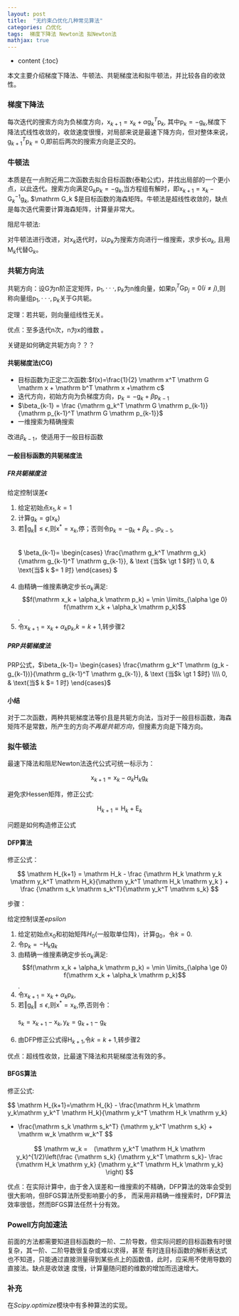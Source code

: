 ```yaml
---
layout: post
title:  "无约束凸优化几种常见算法"
categories: 凸优化 
tags:  梯度下降法 Newton法 拟Newton法
mathjax: true
---
```


* content
{:toc}

本文主要介绍梯度下降法、牛顿法、共轭梯度法和拟牛顿法，并比较各自的收敛性。





### 梯度下降法

每次迭代的搜索方向为负梯度方向，$\mathrm x_{k+1} = \mathrm x_k + \alpha \mathrm g_k^T \mathrm p_k$, 其中$\mathrm p_k = - \mathrm g_k$,梯度下降法式线性收敛的，收敛速度很慢，对局部来说是最速下降方向，但对整体来说，$\mathrm g_{k+1}^T \mathrm p_k = 0$,即前后两次的搜索方向是正交的。 

### 牛顿法

本质是在一点附近用二次函数去拟合目标函数(泰勒公式)，并找出局部的一个更小点，以此迭代。搜索方向满足$\mathrm G_k \mathrm p_k = - \mathrm g_k$,当方程组有解时，即$\mathrm x_{k+1} = \mathrm x_k - \mathrm G_k^{-1} \mathrm g_k$, $\mathrm G_k $是目标函数的海森矩阵。牛顿法是超线性收敛的，缺点是每次迭代需要计算海森矩阵，计算量非常大。

阻尼牛顿法:

对牛顿法进行改进，对$\mathrm x_k$迭代时，以$\mathrm p_k$为搜索方向进行一维搜索，求步长$\alpha_k$, 且用$\mathrm M_k$代替$\mathrm G_k$。

### 共轭方向法

共轭方向：设$\mathrm G$为n阶正定矩阵，$\mathrm p_1, \cdot \cdot \cdot , \mathrm p_k$为n维向量，如果$\mathrm p_i^T \mathrm G \mathrm p_j = 0(i \neq j )$,则称向量组$\mathrm p_1, \cdot \cdot \cdot , \mathrm p_k$关于$\mathrm G$共轭。 

定理：若共轭，则向量组线性无关。

优点：至多迭代n次，n为$\mathrm x$的维数 。

关键是如何确定共轭方向？？？

#### 共轭梯度法(CG)

* 目标函数为正定二次函数:$f(x)=\frac{1}{2} \mathrm x^T \mathrm G \mathrm x + \mathrm b^T \mathrm x +\mathrm c$
* 迭代方向，初始方向为负梯度方向，$\mathrm p_k = -\mathrm g_k + \beta \mathrm p_{k-1}$
* $\beta_{k-1} = \frac {\mathrm g_k^T \mathrm G \mathrm p_{k-1}}{\mathrm p_{k-1}^T \mathrm G \mathrm p_{k-1}}$
* 一维搜索为精确搜索

改进$\beta_{k-1}$，使适用于一般目标函数

#### 一般目标函数的共轭梯度法

##### FR共轭梯度法

给定控制误差$\epsilon$

1. 给定初始点$\mathrm x_1, k = 1$
2. 计算$\mathrm g_k = \mathrm g(\mathrm x_k)$
3. 若$\Vert \mathrm g_k \Vert \le \epsilon$,则$\mathrm x^* = \mathrm x_k$,停；否则令$\mathrm p_k=-\mathrm g_k +\beta_{k-1} \mathrm p_{k-1}$,	
<br><br>$
\beta_{k-1}= \begin{cases} \frac{\mathrm g_k^T \mathrm g_k}{\mathrm g_{k-1}^T \mathrm g_{k-1}}, & \text {当$k \gt 1 $时} \\\\ 0, & \text{当$ k $= 1 时} \end{cases}
$ <br><br>
4. 由精确一维搜素确定步长$\alpha_k$满足: $$f(\mathrm x_k + \alpha_k \mathrm p_k) = \min \limits_{\alpha \ge 0} f(\mathrm x_k + \alpha_k \mathrm p_k)$$.
5. 令$\mathrm x_{k+1} = \mathrm x_k + \alpha_k \mathrm p_k$,$k = k + 1$,转步骤2

##### PRP共轭梯度法

PRP公式，$\beta_{k-1}= \begin{cases} \frac{\mathrm g_k^T \mathrm (g_k - g_{k-1})}{\mathrm g_{k-1}^T \mathrm g_{k-1}}, & \text {当$k \gt 1 $时} \\\\ 0, & \text{当$ k $= 1 时} \end{cases}$

#### 小结

对于二次函数，两种共轭梯度法等价且是共轭方向法，当对于一般目标函数，海森矩阵不是常数，所产生的方向*不再是共轭方向*，但搜素方向是下降方向。

### 拟牛顿法

最速下降法和阻尼Newton法迭代公式可统一标示为：

$$
\mathrm x_{k+1} = \mathrm x_k - \alpha_k \mathrm H_k \mathrm g_k
$$  

避免求Hessen矩阵，修正公式:

$$
\mathrm H_{k+1} = \mathrm H_k + \mathrm E_k
$$

问题是如何构造修正公式

#### DFP算法

修正公式：

$$
\mathrm H_{k+1} = \mathrm H_k - \frac {\mathrm H_k \mathrm y_k \mathrm y_k^T \mathrm H_k}{\mathrm y_k^T \mathrm H_k \mathrm y_k } + \frac {\mathrm s_k \mathrm s_k^T}{\mathrm y_k^T \mathrm s_k}
$$

步骤：

给定控制误差$epsilon$

1. 给定初始点$\mathrm x_0$和初始矩阵$H_0$(一般取单位阵)，计算$\mathrm g_0$，令$k = 0$.
2. 令$\mathrm p_k = - \mathrm H_k \mathrm g_k$
3. 由精确一维搜素确定步长$\alpha_k$满足: $$f(\mathrm x_k + \alpha_k \mathrm p_k) = \min \limits_{\alpha \ge 0} f(\mathrm x_k + \alpha_k \mathrm p_k)$$.
4. 令$\mathrm x_{k+1} = \mathrm x_k + \alpha_k \mathrm p_k$,
5. 若$\Vert \mathrm g_k \Vert \le \epsilon$,则$\mathrm x^* = \mathrm x_k$,停,否则令：<br><br>
$\mathrm s_k = \mathrm x_{k+1} - \mathrm x_k,  \mathrm y_k = \mathrm g_{k+1} -\mathrm g_k$ <br><br>
6. 由DFP修正公式得$\mathrm H_{k+1}$,令$k=k+1$,转步骤2 

优点：超线性收敛，比最速下降法和共轭梯度法有效的多。

#### BFGS算法 

修正公式:

$$
\mathrm H_{k+1}=\mathrm H_{k} - \frac{\mathrm H_k \mathrm y_k\mathrm y_k^T \mathrm H_k}{\mathrm y_k^T \mathrm H_k \mathrm y_k}
+ \frac{\mathrm s_k \mathrm s_k^T} {\mathrm y_k^T \mathrm s_k} + \mathrm w_k \mathrm w_k^T
$$

$$
\mathrm w_k =　(\mathrm y_k^T \mathrm H_k \mathrm y_k)^{1/2}\left(\frac {\mathrm s_k} {\mathrm y_k^T \mathrm s_k}-
\frac {\mathrm H_k \mathrm y_k} {\mathrm y_k^T \mathrm H_k \mathrm y_k} \right)
$$

优点：在实际计算中，由于舍入误差和一维搜索的不精确，DFP算法的效率会受到很大影响，但BFGS算法所受影响要小的多，
而采用非精确一维搜索时，DFP算法效率很低，然而BFGS算法任然十分有效。

### Powell方向加速法

前面的方法都需要知道目标函数的一阶、二阶导数，但实际问题的目标函数有时很复杂，其一阶、二阶导数很复杂或难以求得，甚至
有时连目标函数的解析表达式也不知道，只能通过直接测量得到某些点上的函数值，此时，应采用不使用导数的直接法。缺点是收敛速
度慢，计算量随问题的维数的增加而迅速增大。

### 补充

在*Scipy.optimize*模块中有多种算法的实现。

